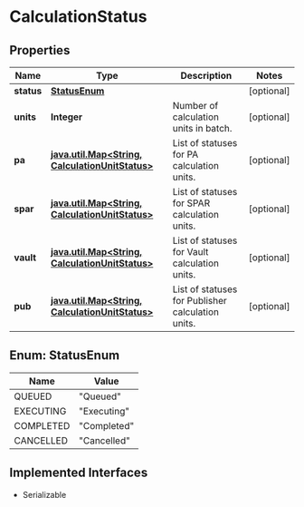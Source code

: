 

# CalculationStatus

## Properties

Name | Type | Description | Notes
------------ | ------------- | ------------- | -------------
**status** | [**StatusEnum**](#StatusEnum) |  |  [optional]
**units** | **Integer** | Number of calculation units in batch. |  [optional]
**pa** | [**java.util.Map&lt;String, CalculationUnitStatus&gt;**](CalculationUnitStatus.md) | List of statuses for PA calculation units. |  [optional]
**spar** | [**java.util.Map&lt;String, CalculationUnitStatus&gt;**](CalculationUnitStatus.md) | List of statuses for SPAR calculation units. |  [optional]
**vault** | [**java.util.Map&lt;String, CalculationUnitStatus&gt;**](CalculationUnitStatus.md) | List of statuses for Vault calculation units. |  [optional]
**pub** | [**java.util.Map&lt;String, CalculationUnitStatus&gt;**](CalculationUnitStatus.md) | List of statuses for Publisher calculation units. |  [optional]



## Enum: StatusEnum

Name | Value
---- | -----
QUEUED | &quot;Queued&quot;
EXECUTING | &quot;Executing&quot;
COMPLETED | &quot;Completed&quot;
CANCELLED | &quot;Cancelled&quot;


## Implemented Interfaces

* Serializable


